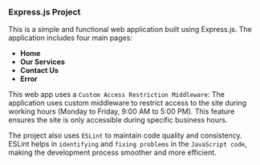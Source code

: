 ### Express.js Project
This is a simple and functional web application built using Express.js. The application includes four main pages:
- **Home**
- **Our Services**
- **Contact Us**
- **Error**

This web app uses a `Custom Access Restriction Middleware`: The application uses custom middleware to restrict access to the site during working hours (Monday to Friday, 9:00 AM to 5:00 PM). 
This feature ensures the site is only accessible during specific business hours.


The project also uses `ESLint` to maintain code quality and consistency. ESLint helps in `identifying` and `fixing problems` in the `JavaScript code`, making the development process smoother and more efficient.

